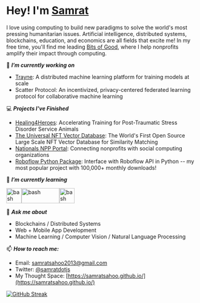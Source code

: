 # Hey! I'm [Samrat](https://samratsahoo.com)

I love using computing to build new paradigms to solve the world's most pressing humanitarian issues. Artificial intelligence, distributed systems, blockchains, education, and economics are all fields that excite me! In my free time, you'll find me leading [Bits of Good](https://bitsofgood.org/), where I help nonprofits amplify their impact through computing.

🔭 ***I’m currently working on***
- [Trayne](https://github.com/SamratSahoo/Trayne): A distributed machine learning platform for training models at scale
- Scatter Protocol: An incentivized, privacy-centered federated learning protocol for collaborative machine learning

💻 ***Projects I've Finished***
- [Healing4Heroes](https://github.com/GTBitsOfGood/Healing4Heroes): Accelerating Training for Post-Traumatic Stress Disorder Service Animals
- [The Universal NFT Vector Database](https://github.com/gtfintechlab/Universal-NFT-Vector-Database):  The World's First Open Source Large Scale NFT Vector Database for Similarity Matching
- [Nationals NPP Portal](https://github.com/GTBitsOfGood/national-npp): Connecting nonprofits with social computing organizations
- [Roboflow Python Package](https://github.com/roboflow/roboflow-python): Interface with Roboflow API in Python -- my most popular project with 100,000+ monthly downloads! 

🌱 ***I’m currently learning***
<p align="left"><img src="https://global.discourse-cdn.com/standard17/uploads/libp2p/original/1X/aacb49457c3aace79a1038dd02996b402260215d.png" alt="bash" width="40" height="40"/><img src="https://upload.wikimedia.org/wikipedia/commons/thumb/0/05/Go_Logo_Blue.svg/1200px-Go_Logo_Blue.svg.png" alt="bash" width="100" height="40"/><img src="https://encrypted-tbn0.gstatic.com/images?q=tbn:ANd9GcQkh0pu45AFFx6ZTuDIOLkdIKL78kb4cVTntw&usqp=CAU" alt="bash" width="40" height="40"/>
  
💬 ***Ask me about***
- Blockchains / Distributed Systems
- Web + Mobile App Development
- Machine Learning / Computer Vision / Natural Language Processing

📫 ***How to reach me:***
- Email: samratsahoo2013@gmail.com
- Twitter: [@samratdotjs](https://twitter.com/samratdotjs)
- My Thought Space: [https://samratsahoo.github.io/](https://samratsahoo.github.io/)
  
[![GitHub Streak](https://streak-stats.demolab.com?user=SamratSahoo&theme=dracula&hide_border=true)](https://git.io/streak-stats)
